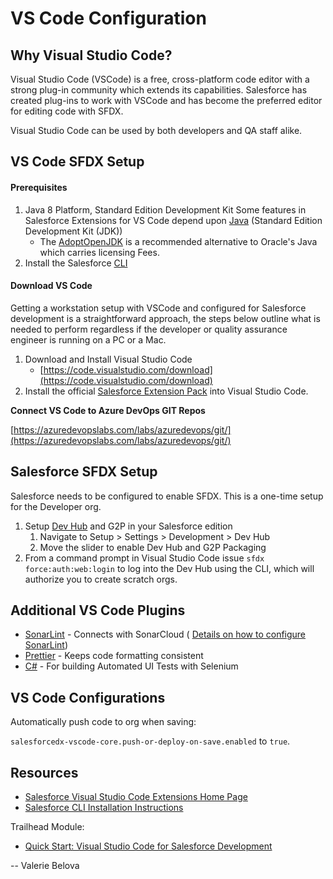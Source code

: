 # VS Code Configuration

## Why Visual Studio Code?

Visual Studio Code \(VSCode\) is a free, cross-platform code editor with a strong plug-in community which extends its capabilities. Salesforce has created plug-ins to work with VSCode and has become the preferred editor for editing code with SFDX.

Visual Studio Code can be used by both developers and QA staff alike.

## VS Code SFDX Setup

#### Prerequisites

1. Java 8 Platform, Standard Edition Development Kit Some features in Salesforce Extensions for VS Code depend upon [Java](https://forcedotcom.github.io/salesforcedx-vscode/articles/getting-started/java-setup) \(Standard Edition Development Kit \(JDK\)\) 
   * The [AdoptOpenJDK](https://developer.salesforce.com/tools/vscode/en/getting-started/java-setup/#adoptopenjdk) is a recommended alternative to Oracle's Java which carries licensing Fees.
2. Install the Salesforce [CLI](https://developer.salesforce.com/tools/sfdxcli)

#### Download VS Code

Getting a workstation setup with VSCode and configured for Salesforce development is a straightforward approach, the steps below outline what is needed to perform regardless if the developer or quality assurance engineer is running on a PC or a Mac.

1. Download and Install Visual Studio Code
   * [https://code.visualstudio.com/download](https://code.visualstudio.com/download)
2. Install the official [Salesforce Extension Pack](https://marketplace.visualstudio.com/items?itemName=salesforce.salesforcedx-vscode#overview) into Visual Studio Code.

**Connect VS Code to Azure DevOps GIT Repos** 

[https://azuredevopslabs.com/labs/azuredevops/git/](https://azuredevopslabs.com/labs/azuredevops/git/)

## Salesforce SFDX Setup

Salesforce needs to be configured to enable SFDX. This is a one-time setup for the Developer org.

1. Setup [Dev Hub](https://developer.salesforce.com/docs/atlas.en-us.216.0.sfdx_setup.meta/sfdx_setup/sfdx_setup_enable_devhub.htm) and G2P in your Salesforce edition
   1. Navigate to Setup &gt; Settings &gt; Development &gt; Dev Hub
   2. Move the slider to enable Dev Hub and G2P Packaging
2. From a command prompt in Visual Studio Code issue `sfdx force:auth:web:login` to log into the Dev Hub using the CLI, which will authorize you to create scratch orgs.

## Additional VS Code Plugins

* [SonarLint](https://marketplace.visualstudio.com/items?itemName=SonarSource.sonarlint-vscode) - Connects with SonarCloud \( [Details on how to configure SonarLint](../extras/sonarcloud-sonarlint.md#sonarlint-installation-guide)\)
* [Prettier](https://marketplace.visualstudio.com/items?itemName=esbenp.prettier-vscode)  - Keeps code formatting consistent
* [C\#](https://marketplace.visualstudio.com/items?itemName=ms-vscode.csharp) - For building Automated UI Tests with Selenium



## VS Code Configurations

Automatically push code to org when saving:

`salesforcedx-vscode-core.push-or-deploy-on-save.enabled` to `true`.

## Resources

* [Salesforce Visual Studio Code Extensions Home Page](https://developer.salesforce.com/tools/extension_vscode)
* [Salesforce CLI Installation Instructions](https://developer.salesforce.com/docs/atlas.en-us.sfdx_setup.meta/sfdx_setup/sfdx_setup_install_cli.htm#sfdx_setup_install_cli)

Trailhead Module:

* [Quick Start: Visual Studio Code for Salesforce Development](https://trailhead.salesforce.com/content/learn/projects/quickstart-vscode-salesforce)

-- Valerie Belova  


